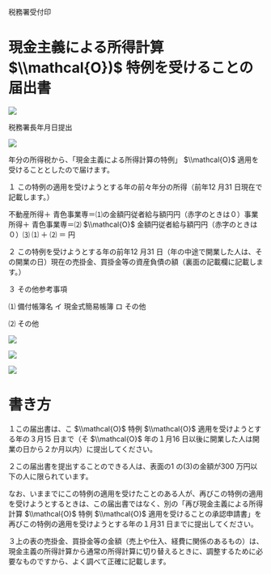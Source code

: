 税務署受付印

# 現金主義による所得計算 $\\mathcal{O})$ 特例を受けることの届出書

![](https://www.nta.go.jp/tmp/d1d41c09-5ea5-46ac-9abb-9abb1e7649de/images/4a95fd07eba52fa72738a8adf133997dfe1e0262edb681945b2ac37f14468d23.jpg)

税務署長年月日提出

![](https://www.nta.go.jp/tmp/d1d41c09-5ea5-46ac-9abb-9abb1e7649de/images/67d5444993e28d84aad8f37e518c70d16e327a7fd212d032f62bac3159e97464.jpg)

年分の所得税から、「現金主義による所得計算の特例」 $\\mathcal{O}$ 適用を受けることとしたので届けます。

１ この特例の適用を受けようとする年の前々年分の所得（前年12 月31 日現在で記載します。）

不動産所得＋ 青色事業専＝⑴の金額円従者給与額円円（赤字のときは０）事業所得＋ 青色事業専＝⑵ $\\mathcal{O}$ 金額円従者給与額円円（赤字のときは０）⑶ ⑴ ＋ ⑵ ＝ 円

２ この特例を受けようとする年の前年12 月31 日（年の中途で開業した人は、その開業の日）現在の売掛金、買掛金等の資産負債の額（裏面の記載欄に記載します。）

３ その他参考事項

⑴ 備付帳簿名 イ 現金式簡易帳簿 ロ その他

⑵ その他

![](https://www.nta.go.jp/tmp/d1d41c09-5ea5-46ac-9abb-9abb1e7649de/images/a9ff2524a4fff227e0818359c341bde4adf56e9be1d4209705681e0a40acdace.jpg)

![](https://www.nta.go.jp/tmp/d1d41c09-5ea5-46ac-9abb-9abb1e7649de/images/66180fb83041ed86f2a489e2f304383abbd57fd971b5c4346f191420c26d9051.jpg)

![](https://www.nta.go.jp/tmp/d1d41c09-5ea5-46ac-9abb-9abb1e7649de/images/0aa4a3e698013f7a1a8a7250f24ea660f1617108082ba27db118920439ddcdee.jpg)

# 書き方

１この届出書は、こ $\\mathcal{O}$ 特例 $\\mathcal{O}$ 適用を受けようとする年の３月15 日まで（そ $\\mathcal{O}$ 年の１月16 日以後に開業した人は開業の日から２か月以内）に提出してください。

２この届出書を提出することのできる人は、表面の1 の(3)の金額が300 万円以下の人に限られています。

なお、いままでにこの特例の適用を受けたことのある人が、再びこの特例の適用を受けようとするときは、この届出書ではなく、別の「再び現金主義による所得計算 $\\mathcal{O}$ 特例 $\\mathcal{O}$ 適用を受けることの承認申請書」を再びこの特例の適用を受けようとする年の１月31 日までに提出してください。

３上の表の売掛金、買掛金等の金額（売上や仕入、経費に関係のあるもの）は、現金主義の所得計算から通常の所得計算に切り替えるときに、調整するために必要なものですから、よく調べて正確に記載します。